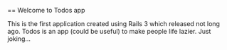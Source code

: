 == Welcome to Todos app

This is the first application created using Rails 3 which released not long ago. Todos is an app (could be useful) to make people life lazier. Just joking...